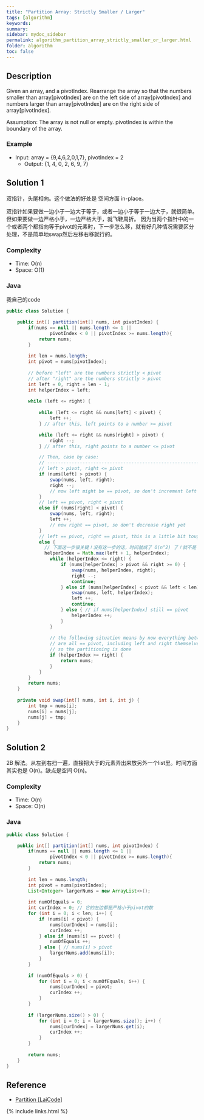 ```yaml
---
title: "Partition Array: Strictly Smaller / Larger"
tags: [algorithm]
keywords:
summary:
sidebar: mydoc_sidebar
permalink: algorithm_partition_array_strictly_smaller_or_larger.html
folder: algorithm
toc: false
---
```


## Description
Given an array, and a pivotIndex. Rearrange the array so that the numbers smaller than array[pivotIndex] are on the left side of array[pivotIndex] and numbers larger than array[pivotIndex] are on the right side of array[pivotIndex].

Assumption: The array is not null or empty. pivotIndex is within the boundary of the array.

### Example
* Input: array = {9,4,6,2,0,1,7}, pivotIndex = 2
  * Output: {1, 4, 0, 2, 6, 9, 7}
  
## Solution 1
双指针，头尾相向。这个做法的好处是 空间方面 in-place。

双指针如果要做一边小于一边大于等于，或者一边小于等于一边大于，就很简单。但如果要做一边严格小于，一边严格大于，就飞鞋周折。
因为当两个指针中的一个或者两个都指向等于pivot的元素时，下一步怎么移，就有好几种情况需要区分处理，不是简单地swap然后左移右移就行的。

### Complexity
* Time: O(n)
* Space: O(1)

### Java
我自己的code
```java
public class Solution {

    public int[] partition(int[] nums, int pivotIndex) {
        if(nums == null || nums.length <= 1 ||
                pivotIndex < 0 || pivotIndex >= nums.length){
            return nums;
        }
        
        int len = nums.length;
        int pivot = nums[pivotIndex];
        
        // before "left" are the numbers strictly < pivot
        // after "right" are the numbers strictly > pivot
        int left = 0, right = len - 1;
        int helperIndex = left;
        
        while (left <= right) {
        	
        	while (left <= right && nums[left] < pivot) {
        		left ++;
            } // after this, left points to a number >= pivot

            while (left <= right && nums[right] > pivot) {
            	right --;
            } // after this, right points to a number <= pivot

            // Then, case by case:
            // ---------------------------------------------------------------------
            // left > pivot, right <= pivot
            if (nums[left] > pivot) {
            	swap(nums, left, right);
            	right --;
            	// now left might be == pivot, so don't increment left yet
            } 
            // left == pivot, right < pivot
            else if (nums[right] < pivot) {
            	swap(nums, left, right);
            	left ++;
            	// now right == pivot, so don't decrease right yet
            } 
            // left == pivot, right == pivot, this is a little bit tougher
            else {
              // 下面这一步很关键！没有这一步的话，时间就成了 O(n^2) 了！就不是 O(n)了
              helperIndex = Math.max(left + 1, helperIndex);
            	while (helperIndex <= right) {
            		if (nums[helperIndex] > pivot && right >= 0) {
            			swap(nums, helperIndex, right);
            			right --;
            			continue;
            		} else if (nums[helperIndex] < pivot && left < len) {
            			swap(nums, left, helperIndex);
            			left ++;
            			continue;
            		} else { // if nums[helperIndex] still == pivot
            		    helperIndex ++;
            		}
            	}
            	
            	// the following situation means by now everything between left and right
            	// are all == pivot, including left and right themselves,
            	// so the partitioning is done
            	if (helperIndex >= right) {
            		return nums;
            	}
            }
        }
        return nums;
    }
    
    private void swap(int[] nums, int i, int j) {
    	int tmp = nums[i];
    	nums[i] = nums[j];
    	nums[j] = tmp;
    }
}
```

## Solution 2
2B 解法。从左到右扫一遍，直接把大于的元素弄出来放另外一个list里。时间方面其实也是 O(n)。缺点是空间 O(n)。

### Complexity
* Time: O(n)
* Space: O(n)

### Java
```java
public class Solution {

    public int[] partition(int[] nums, int pivotIndex) {
        if(nums == null || nums.length <= 1 ||
                pivotIndex < 0 || pivotIndex >= nums.length){
            return nums;
        }
        
        int len = nums.length;
        int pivot = nums[pivotIndex];
        List<Integer> largerNums = new ArrayList<>();
      
        int numOfEquals = 0;
        int curIndex = 0; // 它的左边都是严格小于pivot的数
        for (int i = 0; i < len; i++) {
            if (nums[i] < pivot) {
                nums[curIndex] = nums[i];
                curIndex ++;
            } else if (nums[i] == pivot) {
                numOfEquals ++;
            } else { // nums[i] > pivot
                largerNums.add(nums[i]);
            }
        }
      
        if (numOfEquals > 0) {
            for (int i = 0; i < numOfEquals; i++) {
                nums[curIndex] = pivot;
                curIndex ++;
            }
        }
      
        if (largerNums.size() > 0) {
            for (int i = 0; i < largerNums.size(); i++) {
                nums[curIndex] = largerNums.get(i);
                curIndex ++;
            }
        }
      
        return nums;
    }
}
```

## Reference
* [Partition [LaiCode]](https://app.laicode.io/app/problem/549)

{% include links.html %}
